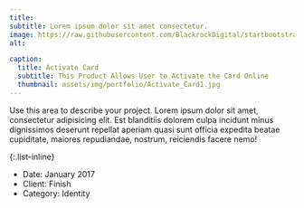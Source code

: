 ```yaml
---
title: 
subtitle: Lorem ipsum dolor sit amet consectetur.
image: https://raw.githubusercontent.com/BlackrockDigital/startbootstrap-agency/master/src/assets/img/portfolio/01-full.jpg
alt: 

caption:
  title: Activate Card
  subtitle: This Product Allows User to Activate the Card Online
  thumbnail: assets/img/portfolio/Activate_Card1.jpg
---
```

Use this area to describe your project. Lorem ipsum dolor sit amet, consectetur adipisicing elit. Est blanditiis dolorem culpa incidunt minus dignissimos deserunt repellat aperiam quasi sunt officia expedita beatae cupiditate, maiores repudiandae, nostrum, reiciendis facere nemo!

{:.list-inline}
- Date: January 2017
- Client: Finish
- Category: Identity

